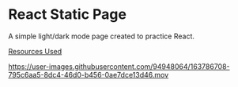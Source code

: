 # React Static Page
A simple light/dark mode page created to practice React.

[Resources Used](https://www.youtube.com/watch?v=bMknfKXIFA8)

https://user-images.githubusercontent.com/94948064/163786708-795c6aa5-8dc4-46d0-b456-0ae7dce13d46.mov

